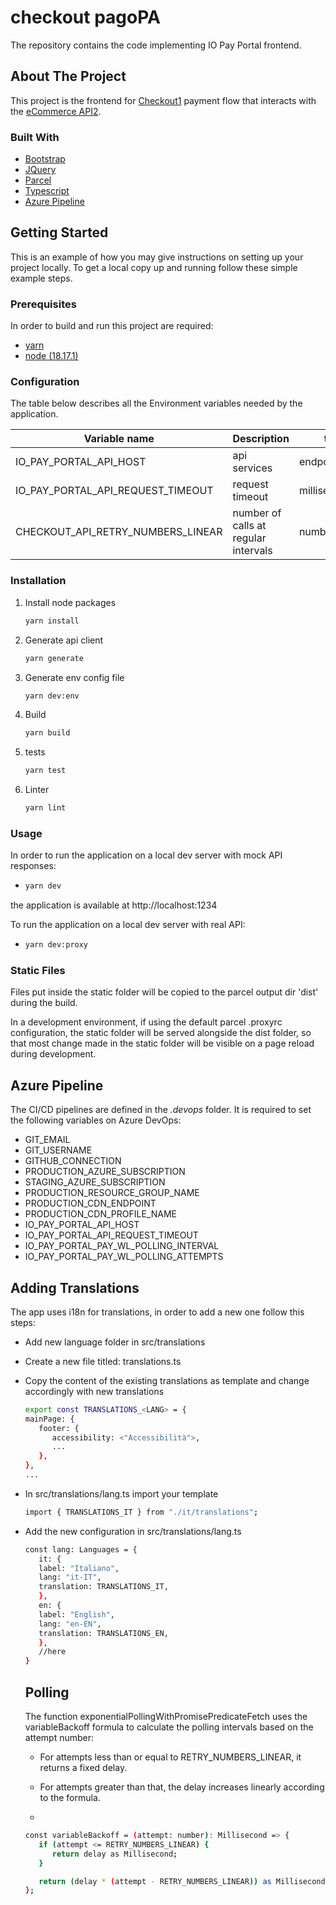 # checkout pagoPA

The repository contains the code implementing IO Pay Portal frontend.

## About The Project

This project is the frontend for [Checkout](https://checkout.pagopa.it)[1] payment flow that interacts with the [eCommerce API](https://github.com/topics/pagopa-ecommerce)[2].

[1]: https://pagopa.atlassian.net/wiki/spaces/I/pages/759432562/Checkout+-+NPG+-+Design+Review
[2]: https://pagopa.atlassian.net/wiki/spaces/I/pages/529171235/eCommerce

### Built With

* [Bootstrap](https://getbootstrap.com)
* [JQuery](https://jquery.com)
* [Parcel](https://parceljs.org)
* [Typescript](https://www.typescriptlang.org)
* [Azure Pipeline](https://azure.microsoft.com)

<!-- GETTING STARTED -->
## Getting Started

This is an example of how you may give instructions on setting up your project locally.
To get a local copy up and running follow these simple example steps.

### Prerequisites

In order to build and run this project are required:

- [yarn](https://yarnpkg.com/)
- [node (18.17.1)](https://nodejs.org/it/)

### Configuration

The table below describes all the Environment variables needed by the application.

| Variable name | Description | type |
|----------------|-------------|------|
|IO\_PAY\_PORTAL\_API\_HOST| api services | endpoint/string
|IO\_PAY\_PORTAL\_API\_REQUEST\_TIMEOUT| request timeout | milliseconds
|CHECKOUT_API_RETRY_NUMBERS_LINEAR| number of calls at regular intervals| number

### Installation

1. Install node packages
   ```sh
   yarn install
   ```
2. Generate api client
   ```sh
   yarn generate
   ```
3. Generate env config file
   ```sh
   yarn dev:env
   ```
4. Build
   ```sh
   yarn build
   ```
5. tests
   ```sh
   yarn test
   ```
6. Linter
   ```sh
   yarn lint
   ```

### Usage

In order to run the application on a local dev server with mock API responses:
-  ```sh
   yarn dev
   ```
the application is available at http://localhost:1234

To run the application on a local dev server with real API:
-  ```sh
   yarn dev:proxy
   ```
### Static Files

Files put inside the static folder will be copied to the parcel output dir 'dist' during the build.

In a development environment, if using the default parcel .proxyrc configuration, the static folder will be served alongside the dist folder, so that most change made in the static folder will be visible on a page reload during development.

## Azure Pipeline

The CI/CD pipelines are defined in the _.devops_ folder. It is required to set the following variables on Azure DevOps:

- GIT_EMAIL
- GIT_USERNAME
- GITHUB_CONNECTION
- PRODUCTION_AZURE_SUBSCRIPTION
- STAGING_AZURE_SUBSCRIPTION
- PRODUCTION_RESOURCE_GROUP_NAME
- PRODUCTION_CDN_ENDPOINT
- PRODUCTION_CDN_PROFILE_NAME
- IO_PAY_PORTAL_API_HOST
- IO_PAY_PORTAL_API_REQUEST_TIMEOUT
- IO_PAY_PORTAL_PAY_WL_POLLING_INTERVAL
- IO_PAY_PORTAL_PAY_WL_POLLING_ATTEMPTS

## Adding Translations

The app uses i18n for translations, in order to add a new one follow this steps:
- Add new language folder in src/translations
- Create a new file titled: translations.ts
- Copy the content of the existing translations as template and change accordingly with new translations
   ```sh
   export const TRANSLATIONS_<LANG> = {
   mainPage: {
      footer: {
         accessibility: <"Accessibilità">,
         ...
      },
   },
   ...
   ```
- In src/translations/lang.ts import your template
   ```sh
   import { TRANSLATIONS_IT } from "./it/translations";
   ```
- Add the new configuration in src/translations/lang.ts
   ```sh
   const lang: Languages = {
      it: {
      label: "Italiano",
      lang: "it-IT",
      translation: TRANSLATIONS_IT,
      },
      en: {
      label: "English",
      lang: "en-EN",
      translation: TRANSLATIONS_EN,
      },
      //here
   }
   ```
   
   ## Polling

   The function exponentialPollingWithPromisePredicateFetch uses the variableBackoff formula to calculate the polling intervals based on the attempt number:

   -  For attempts less than or equal to RETRY_NUMBERS_LINEAR, it returns a fixed delay.

   -  For attempts greater than that, the delay increases linearly according to the formula.

   - 
   ```sh
   const variableBackoff = (attempt: number): Millisecond => {
      if (attempt <= RETRY_NUMBERS_LINEAR) {
         return delay as Millisecond;
      }

      return (delay * (attempt - RETRY_NUMBERS_LINEAR)) as Millisecond;
   };
   ```
